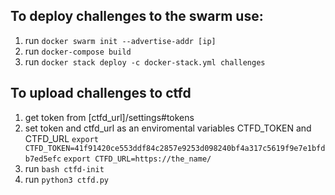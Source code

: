 ## To deploy challenges to the swarm use:
1. run `docker swarm init --advertise-addr [ip]`
3. run `docker-compose build`
2. run `docker stack deploy -c docker-stack.yml challenges`

## To upload challenges to ctfd
1. get token from  [ctfd_url]/settings#tokens
2. set token and ctfd_url as an enviromental variables CTFD_TOKEN and CTFD_URL
`export CTFD_TOKEN=41f91420ce553ddf84c2857e9253d098240bf4a317c5619f9e7e1bfdb7ed5efc`
`export CTFD_URL=https://the_name/`
3. run `bash ctfd-init`
4. run `python3 ctfd.py`